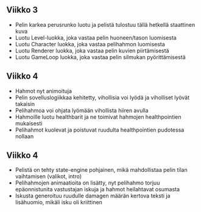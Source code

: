 ## Viikko 3

- Pelin karkea perusrunko luotu ja pelistä tulostuu tällä hetkellä staattinen kuva
- Luotu Level-luokka, joka vastaa pelin huoneen/tason luomisesta
- Luotu Character luokka, joka vastaa pelihahmon luomisesta
- Luotu Renderer luokka, joka vastaa pelin kuvien piirtämisestä
- Luotu GameLoop luokka, joka vastaa pelin silmukan pyörittämisestä

## Viikko 4

- Hahmot nyt animoituja
- Pelin sovelluslogiikkaa kehitetty, vihollisia voi lyödä ja viholliset lyövät takaisin
- Pelihahmoa voi ohjata lyömään vihollista hiiren avulla
- Hahmoille luotu healthbarit ja ne toimivat hahmojen healthpointien mukaisesti
- Pelihahmot kuolevat ja poistuvat ruudulta healthpointien pudotessa nollaan


## Viikko 4

- Pelistä on tehty state-engine pohjainen, mikä mahdollistaa pelin tilan vaihtamisen (valikot, intro)
- Pelihahmojen animaatioita on lisätty, nyt pelihahmo torjuu epäonnistunita vastustajan iskuja ja hahmot heilahtavat osumasta
- Iskusta generoituu ruudulle damagen määrän kertova teksti ja lisähuomio, mikäli isku oli kriittinen
